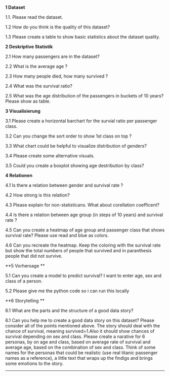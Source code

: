 **1 Dataset**

1.1. Please read the dataset.

1.2 How do you think is the quality of this dataset?

1.3 Please create a table to show basic statistics about the dataset quality.


**2 Deskriptive Statistik**

2.1 How many passengers are in the dataset?

2.2 What is the average age ?

2.3 How many people died, how many survived ?

2.4 What was the survival ratio?

2.5 What was the age distribution of the passengers in buckets of 10 years? Please show as table.


**3 Visualisierung**

3.1 Please create a horizontal barchart for the survial ratio per passenger class.

3.2 Can you change the sort order to show 1st class on top ?

3.3 What chart could be helpful to visualize distribution of genders?

3.4 Please create some alternative visuals.

3.5 Could you create a boxplot showing age destribution by class? 

**4 Relationen**

4.1 Is there a relation between gender and survival rate ?

4.2 How strong is this relation?

4.3 Please explain for non-statisticans. What about corellation coefficent?

4.4 Is there a relation between age group (in steps of 10 years) and survival rate ?

4.5 Can you create a heatmap of age group and passenger class that shows survival rate? Please use read and blue as colors.

4.6 Can you recreate the heatmap. Keep the coloring with the survival rate but show the total numbers of people that survived and in paranthesis people that did not survive.

**5 Vorhersage **

5.1 Can you create a model to predict survival? I want to enter age, sex and class of a person. 

5.2 Please give me the python code so i can run this locally


**6 Storytelling **

6.1 What are the parts and the structure of a good data story?

6.1 Can you help me to create a good data story on this dataset? Please consider all of the points mentioned above. 
The story should deal with the chance of survival, meaning survived=1.Also it should show chances of survival depending on sex and class.
Please create a narative for 6 personas, by on age and class, based on average rate of survival and average age, based on the combination of sex and class. Think of some names for the personas that could be realistic (use real titanic passenger names as a reference), a little text that wraps up the findigs and brings some emotions to the story.

----
